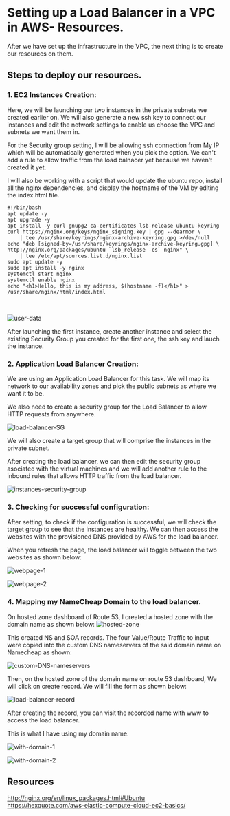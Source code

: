 # Setting up a Load Balancer in a VPC in AWS- Resources.

After we have set up the infrastructure in the VPC, the next thing is to create our resources on them.

## Steps to deploy our resources.

### 1. EC2 Instances Creation:
Here, we will be launching our two instances in the private subnets we created earlier on. We will also generate a new ssh key to connect our instances and edit the network settings to enable us choose the VPC and subnets we want them in.

For the Security group setting, I will be allowing ssh connection from My IP which will be automatically generated when you pick the option. We can't add a rule to allow traffic from the load balnacer yet because we haven't created it yet.

I will also be working with a script that would update the ubuntu repo, install all the nginx dependencies, and display the hostname of the VM by editing the index.html file.

```
#!/bin/bash
apt update -y
apt upgrade -y
apt install -y curl gnupg2 ca-certificates lsb-release ubuntu-keyring
curl https://nginx.org/keys/nginx_signing.key | gpg --dearmor \
    | tee /usr/share/keyrings/nginx-archive-keyring.gpg >/dev/null
echo "deb [signed-by=/usr/share/keyrings/nginx-archive-keyring.gpg] \
http://nginx.org/packages/ubuntu `lsb_release -cs` nginx" \
    | tee /etc/apt/sources.list.d/nginx.list
sudo apt update -y
sudo apt install -y nginx
systemctl start nginx
systemctl enable nginx
echo "<h1>Hello, this is my address, $(hostname -f)</h1>" > /usr/share/nginx/html/index.html
```
<br>

![user-data](images/user-data.png "user-data-script")

After launching the first instance, create another instance and select the existing Security Group you created for the first one, the ssh key and lauch the instance.

### 2. Application Load Balancer Creation:
We are using an Application Load Balancer for this task. We will map its network to our availability zones and pick the public subnets as where we want it to be.

We also need to create a security group for the Load Balancer to allow HTTP requests from anywhere.

![load-balancer-SG](images/load-balancer-SG.png "load-balancer-SG")

We will also create a target group that will comprise the instances in the private subnet.

After creating the load balancer, we can then edit the security group asociated with the virtual machines and we will add another rule to the inbound rules that allows HTTP traffic from the load balancer.

![instances-security-group](images/instances-SG.jpeg "instances-security-group")

### 3. Checking for successful configuration:

After setting, to check if the configuration is successful, we will check the target group to see that the instances are healthy. We can then access the websites with the provisioned DNS provided by AWS for the load balancer.

When you refresh the page, the load balancer will toggle between the two websites as shown below:

![webpage-1](images/webpage-1.png "webpage-1")

![webpage-2](images/webpage-2.png "webpage-2")

### 4. Mapping my NameCheap Domain to the load balancer.

On hosted zone dashboard of Route 53, I created a hosted zone with the domain name as shown below:
![hosted-zone](images/hosted-zone.png "hosted-zone")

This created NS and SOA records. The four Value/Route Traffic to input were copied into the custom DNS nameservers of the said domain name on Namecheap as shown:

![custom-DNS-nameservers](images/custom-DNS.png "custom-DNS-nameservers")

Then, on the hosted zone of the domain name on route 53 dashboard, We will click on create record.
We will fill the form as shown below:

![load-balancer-record](images/balancer-record.png "load-balancer-record")

After creating the record, you can visit the recorded name with www to access the load balancer. 

This is what I have using my domain name.

![with-domain-1](images/with-domain-1.png "with-domain-1")

![with-domain-2](images/with-domain-2.png "with-domain-2")


## Resources
http://nginx.org/en/linux_packages.html#Ubuntu
https://hexquote.com/aws-elastic-compute-cloud-ec2-basics/
